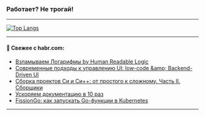 ### Работает? Не трогай!

---
<!--
#### 🛠️ Technical stack:

![Java](https://img.shields.io/badge/Java-informational?logo=Oracle&style=flat&logoColor=white&color=FF4500)
![Kotlin](https://img.shields.io/badge/Kotlin-informational?logo=Kotlin&style=flat&logoColor=white&color=774D97)
![TS](https://img.shields.io/badge/TypeScript-informational?logo=typeScript&style=flat&logoColor=black&color=017acc)
![Python](https://img.shields.io/badge/Python-informational?logo=Python&style=flat&logoColor=black&color=ffdd54) <br>
![Spring](https://img.shields.io/badge/Spring-informational?logo=Spring&style=flat&logoColor=white&color=6DB33F) 
![SpringBoot](https://img.shields.io/badge/SpringBoot-informational?logo=SpringBoot&style=flat&logoColor=white&color=6DB33F)
![Nest](https://img.shields.io/badge/NestJS-informational?logo=NestJS&style=flat&logoColor=white&color=E0234E) 
![NodeJS](https://img.shields.io/badge/NodeJS-informational?logo=node.js&style=flat&logoColor=white&color=70A760)<br>
![PostgreSQL](https://img.shields.io/badge/PostgreSQL-informational?logo=PostgreSQL&style=flat&logoColor=white&color=DAA520)
![MongoDB](https://img.shields.io/badge/MongoDB-informational?logo=MongoDB&style=flat&logoColor=white&color=870000)
![Apache](https://img.shields.io/badge/Apache-informational?logo=apache&style=flat&logoColor=white&color=f74e28)

___ 
-->

<!--- #### 🛠️ : --->

[![Top Langs](https://github-readme-stats-82jvfl3w3-advtsettinggmailcoms-projects.vercel.app/api/top-langs/?username=zloylis&langs_count=10&hide_title=true&title_color=e6edf3&size_weight=0.5&count_weight=0.5&layout=compact&hide_progress=true&hide_border=true&theme=dracula)](https://github.com/zloylis)

<!---


####  :octocat:&nbsp;&nbsp; Статистика:

![GitHub stats](https://github-readme-stats-u2qms2cxw-advtsettinggmailcoms-projects.vercel.app/api?username=zloylis&show_icons=true&hide_border=true&theme=dracula&title_color=e6edf3&include_all_commits=true&count_private=true&hide_rank=false&hide_title=true&rank_icon=github)
-->
---

#### 💬 Свежее с habr.com:

<!-- BLOG-POST-LIST:START -->
- [Взламываем Логарифмы by Human Readable Logic](https://habr.com/ru/articles/880364/?utm_source=habrahabr&utm_medium=rss&utm_campaign=880364)
- [Современные подходы к управлению UI: low-сode &amp;amp; Backend-Driven UI](https://habr.com/ru/companies/avito/articles/879720/?utm_source=habrahabr&utm_medium=rss&utm_campaign=879720)
- [Сборка проектов Си и Си++: от простого к сложному. Часть II. Сборщики](https://habr.com/ru/companies/ruvds/articles/875620/?utm_source=habrahabr&utm_medium=rss&utm_campaign=875620)
- [Ускоряем документацию в 10 раз](https://habr.com/ru/articles/880220/?utm_source=habrahabr&utm_medium=rss&utm_campaign=880220)
- [FissionGo: как запускать Go-функции в Kubernetes](https://habr.com/ru/companies/otus/articles/878372/?utm_source=habrahabr&utm_medium=rss&utm_campaign=878372)
<!-- BLOG-POST-LIST:END -->

---
